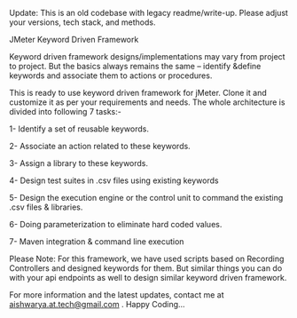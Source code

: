 Update: This is an old codebase with legacy readme/write-up. Please adjust your versions, tech stack, and methods. 

JMeter Keyword Driven Framework 

Keyword driven framework designs/implementations may vary from project to project. But the basics always remains the same – identify &define keywords and associate them to actions or procedures.

This is ready to use keyword driven framework for jMeter. Clone it and customize it as per your requirements and needs. The whole architecture is divided into following 7 tasks:-

1- Identify a set of reusable keywords. 

2- Associate an action related to these keywords.

3- Assign a library to these keywords.

4- Design test suites in .csv files using existing keywords

5- Design the execution engine or the control unit to command the existing .csv files & libraries.

6- Doing parameterization to eliminate hard coded values.

7- Maven integration & command line execution

Please Note: For this framework, we have used scripts based on Recording Controllers and designed keywords for them. But similar things you can do with your api endpoints as well to design similar keyword driven framework. 

For more information and the latest updates, contact me at aishwarya.at.tech@gmail.com . Happy Coding...
